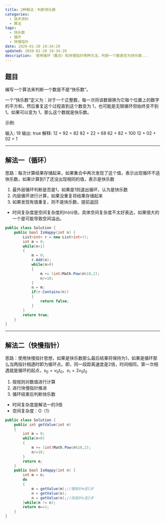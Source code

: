 ```yaml
---
title: 2种解法：判断快乐数
categories:
  - 技术资料
  - 算法
tags:
  - 快乐数
  - 循环
  - 快慢指针
date: 2020-01-20 19:34:29
updated: 2020-01-20 19:34:29
description:  使用循环（集合）和快慢指针两种方法，判断一个数是否为快乐数...
---
```

## 题目
编写一个算法来判断一个数是不是“快乐数”。

一个“快乐数”定义为：对于一个正整数，每一次将该数替换为它每个位置上的数字的平方和，然后重复这个过程直到这个数变为 1，也可能是无限循环但始终变不到 1。如果可以变为 1，那么这个数就是快乐数。

示例: 

输入: 19
输出: true
解释: 
12 + 92 = 82
82 + 22 = 68
62 + 82 = 100
12 + 02 + 02 = 1
***
## 解法一（循环）
思路：每次计算结果存储起来，如果集合中再次发现了这个值，表示出现循环不适快乐数，如果计算到1了还没出现相同的值，表示是快乐数
1. 最外层循环判断是否是1，如果是1则退出循环，认为是快乐数
2. 内层循环进行计算，如果没重复将结果存储起来
3. 如果发现有值重复，则不是快乐数，提前返回
* 时间复杂度是空间复杂度的$ln(n)$倍，具体空间复杂度不太好表达，如果很大的一个是可能导致空间溢出。
```csharp
public class Solution {
    public bool IsHappy(int n) {
        List<int> r = new List<int>();
        int m = 0;
        while(n>1)
        {
            m = 0;
            r.Add(n);
            while(n>0)
            {
                m += (int)Math.Pow(n%10,2);
                n/=10;
            }
            n = m;
            if(r.Contains(n))
            {
                return false;
            }
        }
        return true;
    }
}
```
***
## 解法二（快慢指针）
思路：使用快慢指针思想，如果是快乐数那么最后结果将保持为1，如果是循环那么当两指针相遇时即为循环点。即，同一段距离速度是2倍，时间相同，第一次相遇就是循环的起点，$s_0=v_0t_0，s_1=2v_0t_0$
1. 按规则对数值进行计算
2. 进行快慢指针推进
3. 循环结束后判断快乐数
* 时间复杂度是解法一的3倍
* 空间复杂度：O（1）

```csharp
public class Solution {
    public int getValue(int n)
    {
        int m = 0;
        while(n>0)
        {
            m += (int)Math.Pow(n%10,2);
            n/=10;
        }
        return m;
    }
    public bool IsHappy(int n) {
        int m = n;
        do
        {
            m = getValue(m);//慢指针m走1步
            n = getValue(n);
            n = getValue(n);//快指针n走2步
        }while(m != n);
        return m==1;
    }
}
```
